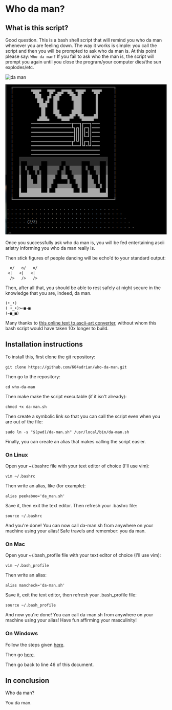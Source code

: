 # Who da man?

## What is this script?
Good question. This is a bash shell script that will remind you who da man whenever you are feeling down. The way it works is simple: you call the script and then you will be prompted to ask who da man is. At this point please say:
`Who da man?`
If you fail to ask who the man is, the script will prompt you again until you close the program/your computer dies/the sun explodes/etc.

![da man](screep_cap.png)

![da_man](screen_cap_2.png)

Once you successfully ask who da man is, you will be fed entertaining ascii aristry informing you who da man really is.

Then stick figures of people dancing will be echo'd to your standard output:


      o/   o/   o/
     <|   <|   <|
      />   />   />

Then, after all that, you should be able to rest safely at night secure in the knowledge that you are, indeed, da man.



    (•_•)
    ( •_•)>⌐■-■
    (⌐■_■)

Many thanks to [this online text to ascii-art converter](https://texteditor.com/multiline-text-art/), without whom this bash script would have taken 10x longer to build.

## Installation instructions
To install this, first clone the git repository:

`git clone https://github.com/604adrian/who-da-man.git`

Then go to the repository:

`cd who-da-man`

Then make make the script executable (if it isn't already):

`chmod +x da-man.sh`

Then create a symbolic link so that you can call the script even when you are out of the file:

`sudo ln -s "$(pwd)/da-man.sh" /usr/local/bin/da-man.sh`

Finally, you can create an alias that makes calling the script easier.

### On Linux
Open your ~/.bashrc file with your text editor of choice (I'll use vim):

`vim ~/.bashrc`

Then write an alias, like (for example):

`alias peekaboo='da_man.sh'`

Save it, then exit the text editor. Then refresh your .bashrc file:

`source ~/.bashrc`

And you're done! You can now call da-man.sh from anywhere on your machine using your alias! Safe travels and remember: you da man.

### On Mac
Open your ~/.bash_profile file with your text editor of choice (I'll use vim):

`vim ~/.bash_profile`

Then write an alias:

`alias mancheck='da-man.sh'`

Save it, exit the text editor, then refresh your .bash_profile file:

`source ~/.bash_profile`

And now you're done! You can call da-man.sh from anywhere on your machine using your alias! Have fun affirming your masculinity!

### On Windows
Follow the steps given [here](https://letmegooglethat.com/?q=how+to+delete+windows+operating+system).

Then go [here](https://www.linux.org/pages/download/).

Then go back to line 46 of this document.

## In conclusion
Who da man?

You da man.
